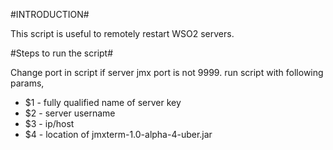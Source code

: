 #INTRODUCTION#

This script is useful to remotely restart WSO2 servers. 

#Steps to run the script#

Change port in script if server jmx port is not 9999.
run script with following params,
* $1 - fully qualified name of server key
* $2 - server username
* $3 - ip/host
* $4 - location of jmxterm-1.0-alpha-4-uber.jar

